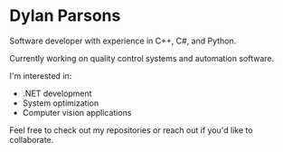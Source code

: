 # Dylan Parsons

Software developer with experience in C++, C#, and Python.

Currently working on quality control systems and automation software.

I'm interested in:
- .NET development
- System optimization
- Computer vision applications

Feel free to check out my repositories or reach out if you'd like to collaborate.
